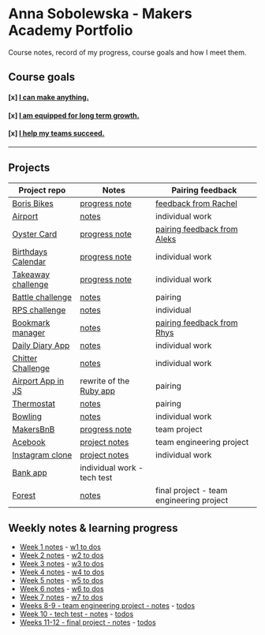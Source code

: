 # Anna Sobolewska - Makers Academy Portfolio

Course notes, record of my progress, course goals and how I meet them.

## Course goals

#### [x] [I can make anything.](https://github.com/aniasobo/portfolio/blob/master/goals/goal-1-make-anything.md)

#### [x] [I am equipped for long term growth.](https://github.com/aniasobo/portfolio/blob/master/goals/goal-2-learning.md)

#### [x] [I help my teams succeed.](https://github.com/aniasobo/portfolio/blob/master/goals/goal-3-team.md)

---

## Projects

Project repo | Notes | Pairing feedback
--- | --- | ---
[Boris Bikes](https://github.com/aniasobo/Boris-Bikes) |  [progress note](https://github.com/aniasobo/portfolio/blob/master/challenges/boris-bikes.md) | [feedback from Rachel](https://github.com/aniasobo/portfolio/blob/master/feedback/Feedback-from-Rachel.pdf)
[Airport](https://github.com/aniasobo/airport_challenge) |  [notes](https://github.com/aniasobo/portfolio/blob/master/challenges/airport.md) | individual work  
[Oyster Card](https://github.com/aniasobo/oystercard1) | [progress note](https://github.com/aniasobo/portfolio/blob/master/challenges/oystercard.md) | [pairing feedback from Aleks](https://github.com/aniasobo/portfolio/blob/master/feedback/Feedback%20from%20Aleks%20-%20June%204.pdf)
[Birthdays Calendar](https://github.com/aniasobo/birthdaycal) | [progress note](https://github.com/aniasobo/portfolio/blob/master/challenges/birthdays.md) | individual work
[Takeaway challenge](https://github.com/aniasobo/takeaway-challenge) | [progress note](https://github.com/aniasobo/portfolio/blob/master/challenges/takeaway.md) | individual work
[Battle challenge](https://github.com/aniasobo/poki-battle) | [notes](https://github.com/aniasobo/portfolio/blob/master/challenges/battle.md) | pairing
[RPS challenge](https://github.com/aniasobo/rps-challenge) | [notes](https://github.com/aniasobo/portfolio/blob/master/challenges/rps.md) | individual
[Bookmark manager](https://github.com/aniasobo/bookmark-challenge) | [notes](https://github.com/aniasobo/portfolio/blob/master/challenges/bookmark-manager.md) | [pairing feedback from Rhys](https://github.com/aniasobo/portfolio/blob/master/feedback/feedback%20from%20Rhys.md)
[Daily Diary App](https://github.com/aniasobo/daily-diary-app) | [notes](https://github.com/aniasobo/portfolio/blob/master/challenges/daily-diary.md) | individual work
[Chitter Challenge](https://github.com/aniasobo/chitter-challenge) | [notes](https://github.com/aniasobo/portfolio/blob/master/challenges/chitter.md) | individual work
[Airport App in JS](https://github.com/aniasobo/Airport-JS) | rewrite of the [Ruby app](https://github.com/aniasobo/airport_challenge) | pairing  
[Thermostat](https://github.com/aniasobo/thermostat) | [notes](https://github.com/aniasobo/portfolio/blob/master/challenges/thermostat.md) | pairing 
[Bowling](https://github.com/aniasobo/bowling-challenge) | [notes](https://github.com/aniasobo/portfolio/blob/master/challenges/bowling.md) | individual work
[MakersBnB](https://github.com/carlfjones/MakersBnB) | [progress note](https://github.com/aniasobo/portfolio/blob/master/challenges/makersbnb.md) | team project  
[Acebook](https://github.com/bengscott2/acebook-livewire) | [project notes](https://github.com/aniasobo/portfolio/blob/master/challenges/acebook.md) | team engineering project  
[Instagram clone](https://github.com/aniasobo/instagram-challenge) | [project notes](https://github.com/aniasobo/portfolio/blob/master/challenges/instagram.md) | individual work       
[Bank app](https://github.com/aniasobo/tech-test-bank) | individual work - tech test  
[Forest](https://github.com/lucianmot/f.rest) | [notes](https://github.com/aniasobo/portfolio/blob/master/challenges/forest.md) | final project - team engineering project  



## Weekly notes & learning progress

- [Week 1 notes](https://github.com/aniasobo/portfolio/blob/master/notes/week-1-notes.md) - [w1 to dos](https://github.com/aniasobo/portfolio/blob/master/goals/week-1-todos.md)
- [Week 2 notes](https://github.com/aniasobo/portfolio/blob/master/notes/week-2-notes.md) - [w2 to dos](https://github.com/aniasobo/portfolio/blob/master/goals/week-2-todos.md)
- [Week 3 notes](https://github.com/aniasobo/portfolio/blob/master/notes/week-3-notes.md) - [w3 to dos](https://github.com/aniasobo/portfolio/blob/master/goals/week-3-todos.md)
- [Week 4 notes](https://github.com/aniasobo/portfolio/blob/master/notes/week-4-notes.md) - [w4 to dos](https://github.com/aniasobo/portfolio/blob/master/goals/week-4-todos.md)
- [Week 5 notes](https://github.com/aniasobo/portfolio/blob/master/notes/week-5-notes.md) - [w5 to dos](https://github.com/aniasobo/portfolio/blob/master/goals/week-5-todos.md)
- [Week 6 notes](https://github.com/aniasobo/portfolio/blob/master/notes/week-6-notes.md) - [w6 to dos](https://github.com/aniasobo/portfolio/blob/master/goals/week-6-todos.md)
- [Week 7 notes](https://github.com/aniasobo/portfolio/blob/master/notes/week-7-notes.md) - [w7 to dos](https://github.com/aniasobo/portfolio/blob/master/goals/week-7-todos.md)
- [Weeks 8-9 - team engineering project - notes](https://github.com/aniasobo/portfolio/blob/master/notes/weeks-8-9-notes.md) - [todos](https://github.com/aniasobo/portfolio/blob/master/goals/weeks-8-9-todos.md)
- [Week 10 - tech test - notes](https://github.com/aniasobo/portfolio/blob/master/notes/week-10-notes.md) - [todos](https://github.com/aniasobo/portfolio/blob/master/goals/week-10-todos.md)  
- [Weeks 11-12 - final project - notes](https://github.com/aniasobo/portfolio/blob/master/notes/weeks-11-12-notes.md) - [todos](https://github.com/aniasobo/portfolio/blob/master/goals/weeks-11-12-todos.md)  